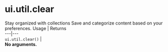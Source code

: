  
#  ui.util.clear
Stay organized with collections  Save and categorize content based on your preferences. 
Usage | Returns  
---|---  
`ui.util.clear()` |   
**No arguments.**

